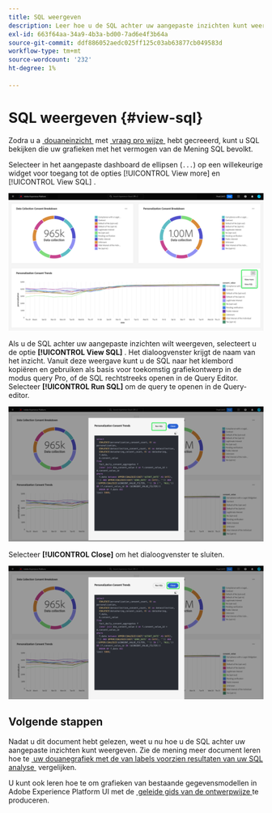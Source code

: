 ```yaml
---
title: SQL weergeven
description: Leer hoe u de SQL achter uw aangepaste inzichten kunt weergeven.
exl-id: 663f64aa-34a9-4b3a-bd00-7ad6e4f3b64a
source-git-commit: ddf886052aedc025ff125c03ab63877cb049583d
workflow-type: tm+mt
source-wordcount: '232'
ht-degree: 1%

---
```


# SQL weergeven {#view-sql}

Zodra u a [&#x200B; douaneinzicht &#x200B;](./overview.md) met [&#x200B; vraag pro wijze &#x200B;](./overview.md#query-pro-mode) hebt gecreeerd, kunt u SQL bekijken die uw grafieken met het vermogen van de Mening SQL bevolkt.

Selecteer in het aangepaste dashboard de ellipsen (`...`) op een willekeurige widget voor toegang tot de opties [!UICONTROL View more] en [!UICONTROL View SQL] .

![&#x200B; een douanedashboard van A met de ellipsen van een inzicht dropdown menu en de Mening meer en benadrukte SQL opties van de Mening.](../images/sql-insights-query-pro-mode/ellipses-dropdown.png)

Als u de SQL achter uw aangepaste inzichten wilt weergeven, selecteert u de optie **[!UICONTROL View SQL]** . Het dialoogvenster krijgt de naam van het inzicht. Vanuit deze weergave kunt u de SQL naar het klembord kopiëren en gebruiken als basis voor toekomstig grafiekontwerp in de modus query Pro, of de SQL rechtstreeks openen in de Query Editor. Selecteer **[!UICONTROL Run SQL]** om de query te openen in de Query-editor.

![&#x200B; dialoog die van A SQL van een inzicht met SQL toont en SQL benadrukte optie van de Looppas.](../images/sql-insights-query-pro-mode/view-sql.png)

Selecteer **[!UICONTROL Close]** om het dialoogvenster te sluiten.

![&#x200B; dialoog die van A SQL van een inzicht met de Dichte benadrukte optie toont.](../images/sql-insights-query-pro-mode/close-sql-dialog.png)

## Volgende stappen

Nadat u dit document hebt gelezen, weet u nu hoe u de SQL achter uw aangepaste inzichten kunt weergeven. Zie de mening meer document leren hoe te [&#x200B; uw douanegrafiek met de van labels voorzien resultaten van uw SQL analyse &#x200B;](./view-more.md) vergelijken.

U kunt ook leren hoe te om grafieken van bestaande gegevensmodellen in Adobe Experience Platform UI met de [&#x200B; geleide gids van de ontwerpwijze &#x200B;](../standard-dashboards.md) te produceren.
